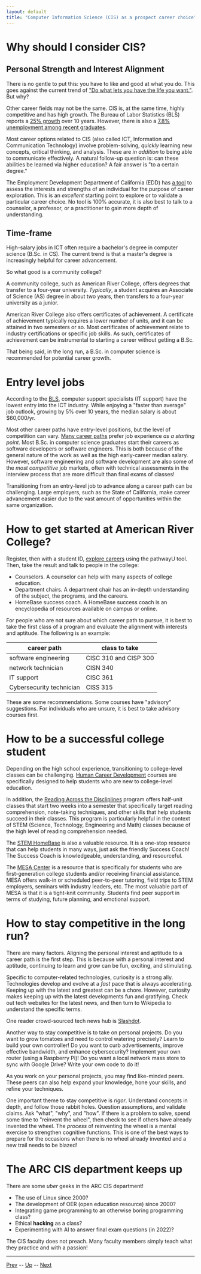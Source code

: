 ```yaml
---
layout: default
title: "Computer Information Science (CIS) as a prospect career choice"
---
```


# Why should I consider CIS?

## Personal Strength and Interest Alignment

There is no gentle to put this: you have to like and good at what you do. This goes  against the current trend of ["Do what lets you have the life you want."](https://www.themuse.com/advice/maybe-you-shouldnt-do-what-you-love). But why?

Other career fields may not be the same. CIS is, at the same time, highly competitive and has high growth. The Bureau of Labor Statistics (BLS) reports a [25% growth](https://www.bls.gov/ooh/computer-and-information-technology/software-developers.htm) over 10 years. However, there is also a [7.8% unemployment among recent graduates](https://cew.georgetown.edu/wp-content/uploads/2014/11/Unemployment.Final_.update1.pdf).

Most career options related to CIS (also called ICT, Information and Communication Technology) involve problem-solving, *quickly* learning new concepts, critical thinking, and analysis. These are *in addition* to being able to communicate effectively. A natural follow-up question is: can these abilities be learned via higher education? A fair answer is "to a certain degree."

The Employment Development Department of California (EDD) has [a tool](https://labormarketinfo.edd.ca.gov/LMID/Self_Assessment_for_Career_Exploration.html) to assess the interests and strengths of an individual for the purpose of career exploration. This is an *excellent* starting point to explore or to validate a particular career choice. No tool is 100% accurate, it is also best to talk to a counselor, a professor, or a practitioner to gain more depth of understanding.

## Time-frame

High-salary jobs in ICT often require a bachelor's degree in computer science (B.Sc. in CS). The current trend is that a master's degree is increasingly helpful for career advancement. 

So what good is a community college?

A community college, such as American River College, offers degrees that transfer to a four-year university. *Typically*, a student acquires an Associate of Science (AS) degree in about two years, then transfers to a four-year university as a junior.

American River College also offers certificates of achievement. A certificate of achievement typically requires a lower number of units, and it can be attained in two semesters or so. Most certificates of achievement relate to industry certifications or specific job skills. As such, certificates of achievement can be instrumental to starting a career without getting a B.Sc.

That being said, in the long run, a B.Sc. in computer science is recommended for potential career growth.

# Entry level jobs

According to the [BLS](https://www.bls.gov/ooh/computer-and-information-technology/home.htm), computer support specialists (IT support) have the lowest entry into the ICT industry. While enjoying a "faster than average" job outlook, growing by 5% over 10 years, the median salary is about $60,000/yr.

Most other career paths have entry-level positions, but the level of competition can vary. [Many career paths](https://www.techtarget.com/whatis/feature/Top-8-most-in-demand-IT-tech-jobs) prefer job experience *as a starting point*. Most B.Sc. in computer science graduates start their careers as software developers or software engineers. This is both because of the general nature of the work as well as the high early-career median salary. However, software engineering and software development are also some of the *most competitive* job markets, often with technical assessments in the interview process that are more difficult than final exams of classes!

Transitioning from an entry-level job to advance along a career path can be challenging. Large employers, such as the State of California, make career advancement easier due to the vast amount of opportunities within the same organization.

# How to get started at American River College?

Register, then with a student ID, [explore careers](https://arc.losrios.edu/admissions/pathwayu-career-exploration) using the pathwayU tool. Then, take the result and talk to people in the college:

* Counselors. A counselor can help with many aspects of college education.
* Department chairs. A department chair has an in-depth understanding of the subject, the programs, and the careers.
* HomeBase success coach. A HomeBase success coach is an encyclopedia of resources available on campus or online.

For people who are not sure about which career path to pursue, it is best to take the first class of a program and evaluate the alignment with interests and aptitude. The following is an example:

|career path|class to take|
|-----------|-------------|
|software engineering|CISC 310 and CISP 300|
|network technician|CISN 340|
|IT support|CISC 361|
|Cybersecurity technician|CISS 315|

These are some recommendations. Some courses have "advisory" suggestions. For individuals who are unsure, it is best to take advisory courses first.

# How to be a successful college student

Depending on the high school experience, transitioning to college-level classes can be challenging. [Human Career Development](https://arc.losrios.edu/#tab-3) courses are specifically designed to help students who are new to college-level education. 

In addition, the [Reading Across the Discliplines](https://arc.losrios.edu/student-resources/campus-tutoring-programs/reading-across-the-disciplines-(rad)) program offers half-unit classes that start two weeks into a semester that specifically target reading comprehension, note-taking techniques, and other skills that help students succeed in their classes. This program is particularly helpful in the context of STEM (Science, Technology, Engineering and Math) classes because of the high level of reading comprehension needed.

The [STEM HomeBase](https://arc.losrios.edu/academics/stem-homebase) is also a valuable resource. It is a one-stop resource that can help students in many ways, just ask the friendly Success Coach! The Success Coach is knowledgeable, understanding, and resourceful.

The [MESA Center](https://arc.losrios.edu/student-resources/mathematics-engineering-science-achievement) is a resource that is specifically for students who are first-generation college students and/or receiving financial assistance. MESA offers walk-in or scheduled peer-to-peer tutoring, field trips to STEM employers, seminars with industry leaders, etc. The most valuable part of MESA is that it is a tight-knit community. Students find peer support in terms of studying, future planning, and emotional support.

# How to stay competitive in the long run?

There are many factors. Aligning the personal interest and aptitude to a career path is the first step. This is because with a personal interest and aptitude, continuing to learn and grow can be fun, exciting, and stimulating.

Specific to computer-related technologies, curiosity is a strong ally. Technologies develop and evolve at a *fast* pace that is always accelerating. Keeping up with the latest and greatest can be a chore. However, curiosity makes keeping up with the latest developments fun and gratifying. Check out tech websites for the latest news, and then turn to Wikipedia to understand the specific terms. 

One reader crowd-sourced tech news hub is [Slashdot](https://slashdot.org/).

Another way to stay competitive is to take on personal projects. Do you want to grow tomatoes and need to control watering precisely? Learn to build your own controller! Do you want to curb advertisements, improve effective bandwidth, and enhance cybersecurity? Implement your own router (using a Raspberry Pi)! Do you want a local network mass store to sync with Google Drive? Write your own code to do it!

As you work on your personal projects, you may find like-minded peers. These peers can also help expand your knowledge, hone your skills, and refine your techniques. 

One important theme to stay competitive is *rigor*. Understand concepts in depth, and follow those rabbit holes. Question assumptions, and validate claims. Ask "what", "why", and "how". If there is a problem to solve, spend some time to "reinvent the wheel", then check to see if others have already invented the wheel. The *process* of reinventing the wheel is a mental exercise to strengthen cognitive functions. This is one of the best ways to prepare for the occasions when there is no wheel already invented and a new trail needs to be blazed!

# The ARC CIS department keeps up

There are some *uber* geeks in the ARC CIS department!

* The use of Linux since 2000?
* The development of OER (open education resource) since 2000?
* Integrating game programming to an otherwise boring programming class?
* Ethical **hacking** as a class?
* Experimenting with AI to answer final exam questions (in 2022)?

The CIS faculty does not preach. Many faculty members simply teach what they practice and with a passion! 

---

[Prev](0415.md) -- [Up](../README.md) -- [Next](0417.md)

